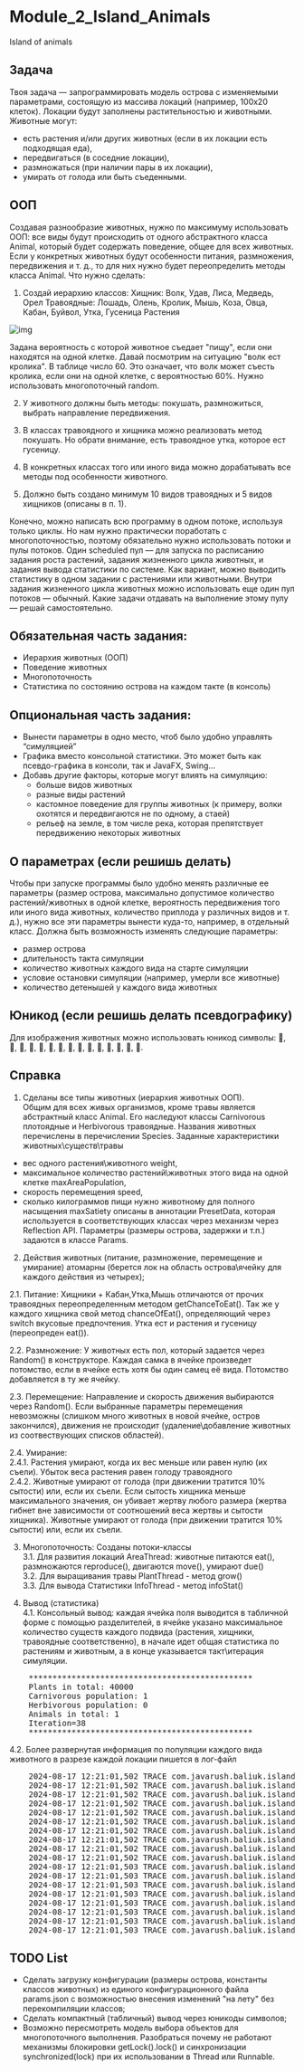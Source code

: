 # Module_2_Island_Animals
Island of animals

## Задача

Твоя задача — запрограммировать модель острова с изменяемыми параметрами, состоящую из массива локаций (например, 100х20 клеток). Локации будут заполнены растительностью и животными. Животные могут:

- есть растения и/или других животных (если в их локации есть подходящая еда),
- передвигаться (в соседние локации),
- размножаться (при наличии пары в их локации),
- умирать от голода или быть съеденными.

## ООП
Создавая разнообразие животных, нужно по максимуму использовать ООП: все виды будут происходить от одного абстрактного класса Animal, который будет содержать поведение, общее для всех животных. Если у конкретных животных будут особенности питания, размножения, передвижения и т. д., то для них нужно будет переопределить методы класса Animal.
Что нужно сделать:
1. Создай иерархию классов:
Хищник: Волк, Удав, Лиса, Медведь, Орел
Травоядные: Лошадь, Олень, Кролик, Мышь, Коза, Овца, Кабан, Буйвол, Утка, Гусеница
Растения

![img](https://github.com/user-attachments/assets/14c3ca2a-9636-420d-a1b8-69adcd68f936)


Задана вероятность с которой животное съедает "пищу", если они находятся на одной клетке. Давай посмотрим на ситуацию "волк ест кролика". В таблице число 60. Это означает, что волк может съесть кролика, если они на одной клетке, с вероятностью 60%. Нужно использовать многопоточный random.

2. У животного должны быть методы: покушать, размножиться, выбрать направление передвижения.

3. В классах травоядного и хищника можно реализовать метод покушать. Но обрати внимание, есть травоядное утка, которое ест гусеницу.

4. В конкретных классах того или иного вида можно дорабатывать все методы под особенности животного.

5. Должно быть создано минимум 10 видов травоядных и 5 видов хищников (описаны в п. 1).

Конечно, можно написать всю программу в одном потоке, используя только циклы. Но нам нужно практически поработать с многопоточностью, поэтому обязательно нужно использовать потоки и пулы потоков. Один scheduled пул — для запуска по расписанию задания роста растений, задания жизненного цикла животных, и задания вывода статистики по системе. Как вариант, можно выводить статистику в одном задании с растениями или животными. Внутри задания жизненного цикла животных можно использовать еще один пул потоков — обычный. Какие задачи отдавать на выполнение этому пулу — решай самостоятельно.

## Обязательная часть задания:
- Иерархия животных (ООП)
- Поведение животных
- Многопоточность
- Статистика по состоянию острова на каждом такте (в консоль)

## Опциональная часть задания:

- Вынести параметры в одно место, чтоб было удобно управлять “симуляцией”
- Графика вместо консольной статистики. Это может быть как псевдо-графика в консоли, так и JavaFX, Swing…
- Добавь другие факторы, которые могут влиять на симуляцию:
  - больше видов животных
  - разные виды растений
  - кастомное поведение для группы животных (к примеру, волки охотятся и передвигаются не по одному, а стаей)
  - рельеф на земле, в том числе река, которая препятствует передвижению некоторых животных

## О параметрах (если решишь делать)
Чтобы при запуске программы было удобно менять различные ее параметры (размер острова, максимально допустимое количество растений/животных в одной клетке, вероятность передвижения того или иного вида животных, количество приплода у различных видов и т. д.), нужно все эти параметры вынести куда-то, например, в отдельный класс. Должна быть возможность изменять следующие параметры:

- размер острова
- длительность такта симуляции
- количество животных каждого вида на старте симуляции
- условие остановки симуляции (например, умерли все животные)
- количество детенышей у каждого вида животных

## Юникод (если решишь делать псевдографику)

Для изображения животных можно использовать юникод символы: 🐃, 🐻, 🐎, 🦌, 🐗, 🐑, 🐐, 🐺, 🐍, 🦊, 🦅, 🐇, 🦆, 🐁, 🐛.

## Справка

1) Сделаны все типы животных (иерархия животных ООП).\
Общим для всех живых организмов, кроме травы является абстрактный класс Animal. Его наследуют классы Carnivorous плотоядные и Herbivorous травоядные.
Названия животных перечислены в перечислении Species.
Заданные характеристики животных\существ\травы
- вес одного растения\животного                                           weight,
- максимальное количество растений\животных этого вида на одной клетке    maxAreaPopulation,
- скорость перемещения                                                    speed,
- сколько килограммов пищи нужно животному для полного насыщения          maxSatiety
описаны в аннотации PresetData, которая используется в соответствующих классах через механизм через Reflection API.
Параметры (размеры острова, задержки и т.п.) задаются в классе Params.

2) Действия животных (питание, размножение, перемещение и умирание) атомарны (берется лок на область острова\ячейку для каждого действия из четырех);

2.1. Питание: Хищники + Кабан,Утка,Мышь отличаются от прочих травоядных переопределенным методом getChanceToEat().
Так же у каждого хищника свой метод chanceOfEat(), определяющий через switch вкусовые предпочтения. Утка ест и растения и гусеницу (переопреден eat()).

2.2. Размножение: У животных есть пол, который задается через Random() в конструкторе. Каждая самка в ячейке произведет потомство, если в ячейке есть хотя бы один самец её вида.
Потомство добавляется в ту же ячейку.

2.3. Перемещение: Направление и скорость движения выбираются через Random().
Если выбранные параметры перемещения невозможны (слишком много животных в новой ячейке, остров закончился), движения не происходит (удаление\добавление животных из соотвествующих списков областей).

2.4. Умирание:\
2.4.1. Растения умирают, когда их вес меньше или равен нулю (их съели). Убыток веса растения равен голоду травоядного\
2.4.2. Животные умирают от голода (при движении тратится 10% сытости) или, если их съели.
Если сытость хищника меньше максимального значения, он убивает жертву любого размера (жертва гибнет вне зависимости от соотношений веса жертвы и сытости хищника).
Животные умирают от голода (при движении тратится 10% сытости) или, если их съели.

3) Многопоточность: Созданы потоки-классы\
3.1. Для развития локаций AreaThread: животные питаются eat(), размножаются reproduce(), двигаются move(), умирают due()\
3.2. Для выращивания травы PlantThread - метод grow()\
3.3. Для вывода Статистики InfoThread - метод infoStat()

4) Вывод (статистика)\
4.1. Консольный вывод: каждая ячейка поля выводится в табличной форме с помощью разделителей, в ячейке указано
максимальное количество существ каждого подвида (растения, хищники, травоядные соответственно),
в начале идет общая статистика по растениям и животным, а в конце указывается такт\итерация симуляции.
<pre>
    ***********************************************
    Plants in total: 40000
    Carnivorous population: 1
    Herbivorous population: 0
    Animals in total: 1
    Iteration=38
    ***********************************************
</pre>

4.2. Более развернутая информация по популяции каждого вида животного в разрезе каждой локации пишется в лог-файл
<pre>
    2024-08-17 12:21:01,502 TRACE com.javarush.baliuk.islandofanimals.Main: Area [1, 4]
    2024-08-17 12:21:01,502 TRACE com.javarush.baliuk.islandofanimals.Main:  - Carnivorous:
    2024-08-17 12:21:01,502 TRACE com.javarush.baliuk.islandofanimals.Main:    - BEAR : 3
    2024-08-17 12:21:01,502 TRACE com.javarush.baliuk.islandofanimals.Main:    - BOA : 36
    2024-08-17 12:21:01,502 TRACE com.javarush.baliuk.islandofanimals.Main:    - EAGLE : 20
    2024-08-17 12:21:01,502 TRACE com.javarush.baliuk.islandofanimals.Main:    - FOX : 1
    2024-08-17 12:21:01,502 TRACE com.javarush.baliuk.islandofanimals.Main:    - WOLF : 28
    2024-08-17 12:21:01,502 TRACE com.javarush.baliuk.islandofanimals.Main:  - Herbivorous:
    2024-08-17 12:21:01,502 TRACE com.javarush.baliuk.islandofanimals.Main:    - BOAR : 50
    2024-08-17 12:21:01,502 TRACE com.javarush.baliuk.islandofanimals.Main:    - BUFFALO : 6
    2024-08-17 12:21:01,503 TRACE com.javarush.baliuk.islandofanimals.Main:    - DEER : 18
    2024-08-17 12:21:01,503 TRACE com.javarush.baliuk.islandofanimals.Main:    - DUCK : 131
    2024-08-17 12:21:01,503 TRACE com.javarush.baliuk.islandofanimals.Main:    - GOAT : 87
    2024-08-17 12:21:01,503 TRACE com.javarush.baliuk.islandofanimals.Main:    - HORSE : 19
    2024-08-17 12:21:01,503 TRACE com.javarush.baliuk.islandofanimals.Main:    - MOUSE : 257
    2024-08-17 12:21:01,503 TRACE com.javarush.baliuk.islandofanimals.Main:    - RABBIT : 150
    2024-08-17 12:21:01,503 TRACE com.javarush.baliuk.islandofanimals.Main:    - SHEEP : 113
    2024-08-17 12:21:01,503 TRACE com.javarush.baliuk.islandofanimals.Main:  - Plants : 567
</pre>

## TODO List

- Сделать загрузку конфигурации (размеры острова, константы классов животных) из единого конфигурационного файла params.json с возможностью внесения изменений "на лету" без перекомпиляции классов;
- Сделать компактный (табличный) вывод через юникоды символов;
- Возможно пересмотреть модель выбора объектов для многопоточного выполнения. Разобраться почему не работают механизмы блокировки getLock().lock() и синхронизации synchronized(lock) при их использовании в Thread или Runnable.
